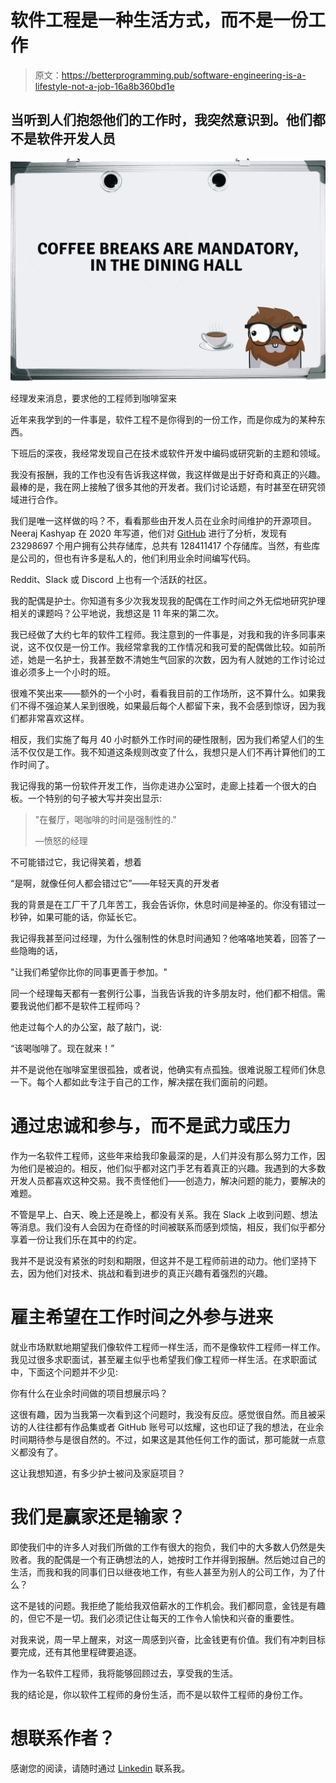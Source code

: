 # 软件工程是一种生活方式，而不是一份工作

> 原文：<https://betterprogramming.pub/software-engineering-is-a-lifestyle-not-a-job-16a8b360bd1e>

## 当听到人们抱怨他们的工作时，我突然意识到。他们都不是软件开发人员

![](img/c53c358bc50072636681ff8c9519dc3d.png)

经理发来消息，要求他的工程师到咖啡室来

近年来我学到的一件事是，软件工程不是你得到的一份工作，而是你成为的某种东西。

下班后的深夜，我经常发现自己在技术或软件开发中编码或研究新的主题和领域。

我没有报酬，我的工作也没有告诉我这样做，我这样做是出于好奇和真正的兴趣。最棒的是，我在网上接触了很多其他的开发者。我们讨论话题，有时甚至在研究领域进行合作。

我们是唯一这样做的吗？不，看看那些由开发人员在业余时间维护的开源项目。Neeraj Kashyap 在 2020 年写道，他们对 [GitHub](https://github.com/) 进行了分析，发现有 23298697 个用户拥有公共存储库，总共有 128411417 个存储库。当然，有些库是公司的，但也有许多是私人的，他们利用业余时间编写代码。

Reddit、Slack 或 Discord 上也有一个活跃的社区。

我的配偶是护士。你知道有多少次我发现我的配偶在工作时间之外无偿地研究护理相关的课题吗？公平地说，我想这是 11 年来的第二次。

我已经做了大约七年的软件工程师。我注意到的一件事是，对我和我的许多同事来说，这不仅仅是一份工作。我经常拿我的工作情况和我可爱的配偶做比较。如前所述，她是一名护士，我甚至数不清她生气回家的次数，因为有人就她的工作讨论过谁必须多上一个小时的班。

很难不笑出来——额外的一个小时，看看我目前的工作场所，这不算什么。如果我们不得不强迫某人呆到很晚，如果最后每个人都留下来，我不会感到惊讶，因为我们都非常喜欢这样。

相反，我们实施了每月 40 小时额外工作时间的硬性限制，因为我们希望人们的生活不仅仅是工作。我不知道这条规则改变了什么，我想只是人们不再计算他们的工作时间了。

我记得我的第一份软件开发工作，当你走进办公室时，走廊上挂着一个很大的白板。一个特别的句子被大写并突出显示:

> "在餐厅，喝咖啡的时间是强制性的."
> 
> —愤怒的经理

不可能错过它，我记得笑着，想着

“是啊，就像任何人都会错过它”——年轻天真的开发者

我的背景是在工厂干了几年苦工，我会告诉你，休息时间是神圣的。你没有错过一秒钟，如果可能的话，你延长它。

我记得我甚至问过经理，为什么强制性的休息时间通知？他咯咯地笑着，回答了一些隐晦的话，

"让我们希望你比你的同事更善于参加。"

同一个经理每天都有一套例行公事，当我告诉我的许多朋友时，他们都不相信。需要我说他们都不是软件工程师吗？

他走过每个人的办公室，敲了敲门，说:

“该喝咖啡了。现在就来！”

并不是说他在咖啡室里很孤独，或者说，他确实有点孤独。很难说服工程师们休息一下。每个人都如此专注于自己的工作，解决摆在我们面前的问题。

# 通过忠诚和参与，而不是武力或压力

作为一名软件工程师，这些年来给我印象最深的是，人们并没有那么努力工作，因为他们是被迫的。相反，他们似乎都对这门手艺有着真正的兴趣。我遇到的大多数开发人员都喜欢这种交易。我不责怪他们——创造力，解决问题的能力，要解决的难题。

不管是早上、白天、晚上还是晚上，都没有关系。我在 Slack 上收到问题、想法等消息。我们没有人会因为在奇怪的时间被联系而感到烦恼，相反，我们似乎都分享着一份让我们乐在其中的约定。

我并不是说没有紧张的时刻和期限，但这并不是工程师前进的动力。他们坚持下去，因为他们对技术、挑战和看到进步的真正兴趣有着强烈的兴趣。

# 雇主希望在工作时间之外参与进来

就业市场默默地期望我们像软件工程师一样生活，而不是像软件工程师一样工作。我见过很多求职面试，甚至雇主似乎也希望我们像工程师一样生活。在求职面试中，下面这个问题并不少见:

你有什么在业余时间做的项目想展示吗？

这很有趣，因为当我第一次看到这个问题时，我没有反应。感觉很自然。而且被采访的人往往都有作品集或者 GitHub 账号可以炫耀，这也印证了我的想法，在业余时间期待参与是很自然的。不过，如果这是其他任何工作的面试，那可能就一点意义都没有了。

这让我想知道，有多少护士被问及家庭项目？

# 我们是赢家还是输家？

即使我们中的许多人对我们所做的工作有很大的抱负，我们中的大多数人仍然是失败者。我的配偶是一个有正确想法的人，她按时工作并得到报酬。然后她过自己的生活，而我和我的同事们日以继夜地工作，有些人甚至为别人的公司工作，为了什么？

这不是钱的问题。我拒绝了能给我双倍薪水的工作机会。我们都同意，金钱是有趣的，但它不是一切。我们必须记住让每天的工作令人愉快和兴奋的重要性。

对我来说，周一早上醒来，对这一周感到兴奋，比金钱更有价值。我们有冲刺目标要完成，还有其他里程碑要追逐。

作为一名软件工程师，我将能够回顾过去，享受我的生活。

我的结论是，你以软件工程师的身份生活，而不是以软件工程师的身份工作。

# 想联系作者？

感谢您的阅读，请随时通过 [Linkedin](https://www.linkedin.com/in/percy-bolmer-bb223b122/) 联系我。